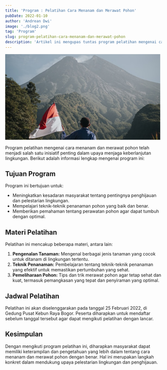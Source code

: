 ```yaml
---
title: 'Program : Pelatihan Cara Menanam dan Merawat Pohon'
pubDate: 2022-01-10
author: 'Andrean Dwi'
image: './blog2.png'
tag: 'Program'
slug: program-pelatihan-cara-menanam-dan-merawat-pohon
description: 'Artikel ini mengupas tuntas program pelatihan mengenai cara menanam dan merawat pohon yang diselenggarakan untuk meningkatkan keterampilan dan kesadaran masyarakat tentang pentingnya penghijauan. Pelatihan ini mencakup berbagai teknik penanaman, pemeliharaan, serta tips dan trik untuk memastikan pohon dapat tumbuh dengan baik dan berkontribusi positif terhadap lingkungan. Bacaan ini sangat berguna bagi Anda yang tertarik untuk berpartisipasi dalam kegiatan penghijauan dan ingin memperdalam pengetahuan tentang cara merawat pohon dengan benar.'
---
```


![Blog1](../../../public/blog2.png)

Program pelatihan mengenai cara menanam dan merawat pohon telah menjadi salah satu inisiatif penting dalam upaya menjaga keberlanjutan lingkungan. Berikut adalah informasi lengkap mengenai program ini:

## Tujuan Program

Program ini bertujuan untuk:

- Meningkatkan kesadaran masyarakat tentang pentingnya penghijauan dan pelestarian lingkungan.
- Mempelajari teknik-teknik penanaman pohon yang baik dan benar.
- Memberikan pemahaman tentang perawatan pohon agar dapat tumbuh dengan optimal.

## Materi Pelatihan

Pelatihan ini mencakup beberapa materi, antara lain:

1. **Pengenalan Tanaman:** Mengenal berbagai jenis tanaman yang cocok untuk ditanam di lingkungan tertentu.
2. **Teknik Penanaman:** Pembelajaran tentang teknik-teknik penanaman yang efektif untuk memastikan pertumbuhan yang sehat.
3. **Pemeliharaan Pohon:** Tips dan trik merawat pohon agar tetap sehat dan kuat, termasuk pemangkasan yang tepat dan penyiraman yang optimal.

## Jadwal Pelatihan

Pelatihan ini akan diselenggarakan pada tanggal 25 Februari 2022, di Gedung Pusat Kebun Raya Bogor. Peserta diharapkan untuk mendaftar sebelum tanggal tersebut agar dapat mengikuti pelatihan dengan lancar.

## Kesimpulan

Dengan mengikuti program pelatihan ini, diharapkan masyarakat dapat memiliki keterampilan dan pengetahuan yang lebih dalam tentang cara menanam dan merawat pohon dengan benar. Hal ini merupakan langkah konkret dalam mendukung upaya pelestarian lingkungan dan penghijauan.
